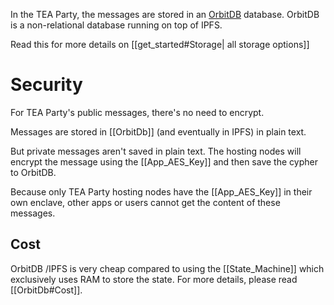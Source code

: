 In the TEA Party, the messages are stored in an [OrbitDB](orbitdb.org) database.
OrbitDB is a non-relational database running on top of IPFS.

Read this for more details on [[get_started#Storage| all storage options]]

# Security
For TEA Party's public messages, there's no need to encrypt.

Messages are stored in [[OrbitDb]] (and eventually in IPFS) in plain text.

But private messages aren't saved in plain text. The hosting nodes will encrypt the message using the [[App_AES_Key]] and then save the cypher to OrbitDB. 

Because only TEA Party hosting nodes have the [[App_AES_Key]] in their own enclave, other apps or users cannot get the content of these messages.

## Cost
OrbitDB /IPFS is very cheap compared to using the [[State_Machine]] which exclusively uses RAM to store the state. For more details, please read [[OrbitDb#Cost]].


